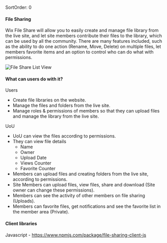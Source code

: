 SortOrder: 0
#### File Sharing

Wix File Share will allow you to easily create and manage file library from the live site, 
and let site members contribute their files to the library, which can be used by all the community. 
There are many features included, such as the ability to do one action (Rename, Move, Delete) on multiple files, 
let members favorite items and an option to control who can do what with permissions.

![File Share List View](https://s3.amazonaws.com/wixplorer-readme-images/file-sharing%2Ffile-share.png) 

#### What can users do with it?

Users

- Create file libraries on the website.
- Manage the files and folders from the live site.
- Manage roles & permissions of members so that they can upload files and manage the library from the live site.

UoU

- UoU can view the files according to permissions.
- They can view file details 
  - Name
  - Owner
  - Upload Date
  - Views Counter
  - Favorite Counter
- Members can upload files and creating folders from the live site, according to permissions.
- Site Members can upload files, view files, share and download (Site owner can change these permissions).
- Members can see the activity of other members on file sharing (Uploads).
- Members can favorite files, get notifications and see the favorite list in the member area (Private).

#### Client libraries

Javascript - https://www.npmjs.com/package/file-sharing-client-js